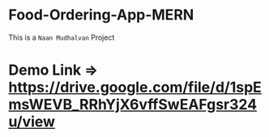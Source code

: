 # Food-Ordering-App-MERN

This is a `Naan Mudhalvan` Project

# Demo Link => https://drive.google.com/file/d/1spEmsWEVB_RRhYjX6vffSwEAFgsr324u/view

